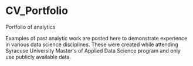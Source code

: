 # CV_Portfolio
Portfolio of analytics

Examples of past analytic work are posted here to demonstrate experience in various data science disciplines.  These were created while attending Syracuse University Master's of Applied Data Science program and only use publicly available data. 
